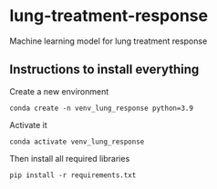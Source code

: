 # lung-treatment-response
Machine learning model for lung treatment response

## Instructions to install everything

Create a new environment

```console
conda create -n venv_lung_response python=3.9
```

Activate it
```console
conda activate venv_lung_response
```

Then install all required libraries
```console
pip install -r requirements.txt
``` 




